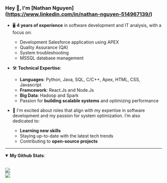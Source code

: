 ### Hey 👋, I'm [Nathan Nguyen] (https://www.linkedin.com/in/nathan-nguyen-514967139/)
- 🖥️ **4 years of experience** in software development and IT analysis, with a focus on:
  - Development Salesforce application using APEX 
  - Quality Assurance (QA)
  - System troubleshooting  
  - MSSQL database management  

- 🛠️ **Technical Expertise**:  
  - **Languages**: Python, Java, SQL, C/C++, Apex, HTML, CSS, Javascript
  - **Framcework**: React.Js and Node.Js
  - **Big Data**: Hadoop and Spark  
  - Passion for **building scalable systems** and optimizing performance  

- 🚀 I'm excited about roles that align with my expertise in software development and my passion for system optimization. I’m also dedicated to:  
  - **Learning new skills**  
  - Staying up-to-date with the latest tech trends  
  - Contributing to **open-source projects**

---

<details open>
  <summary><b>My Github Stats</b>: </summary>
  
  <br>
  <p>
    <img src = "https://github-readme-stats.vercel.app/api?username=nhatmn2&show_icons=true&theme=tokyonight&line_height=27">
    <br />
    <img src = "https://github-readme-stats.vercel.app/api/top-langs/?username=nhatmn2&theme=tokyonight">
  </p>
</details>
